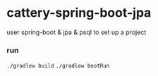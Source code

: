# cattery-spring-boot-jpa
user spring-boot & jpa & psql to set up a project

### run
`./gradlew build`
`./gradlew bootRun`
